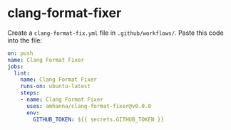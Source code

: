 # clang-format-fixer

Create a `clang-format-fix.yml` file in `.github/workflows/`.
Paste this code into the file:

```yml
on: push
name: Clang Format Fixer
jobs:
  lint:
    name: Clang Format Fixer
    runs-on: ubuntu-latest
    steps:
    - name: Clang Format Fixer
      uses: amhanna/clang-format-fixer@v0.0.0
      env:
        GITHUB_TOKEN: ${{ secrets.GITHUB_TOKEN }}
```
